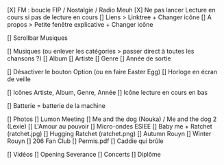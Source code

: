 
[X] FM : boucle FIP / Nostalgie / Radio Meuh
[X] Ne pas lancer Lecture en cours si pas de lecture en cours
[] Liens > Linktree + Changer icône
[] A propos > Petite fenêtre explicative + Changer icône

[] Scrollbar Musiques

[] Musiques (ou enlever les catégories > passer direct à toutes les chansons ?)
    [] Album
    [] Artiste
    [] Genre
    [] Année de sortie

[] Désactiver le bouton Option (ou en faire Easter Egg)
[] Horloge en écran de veille

[] Icônes Artiste, Album, Genre, Année
[] Icône lecture en cours en bas

[] Batterie = batterie de la machine

[] Photos
    [] Lumon Meeting
    [] Me and the dog (Nouka) / Me and the dog 2 (Lexie)
    [] L'Amour au pouvoir 
    [] Micro-ondes ESIEE
    [] Baby me + Ratchet (ratchet.jpg)
    [] Hugging Ratchet (ratchet.png)
    [] Autumn Rouyn
    [] Winter Rouyn
    [] 206 Fan Club
    [] Permis.pdf
    [] Caddie qui brûle

[] Vidéos
    [] Opening Severance
    [] Concerts
    [] Diplôme